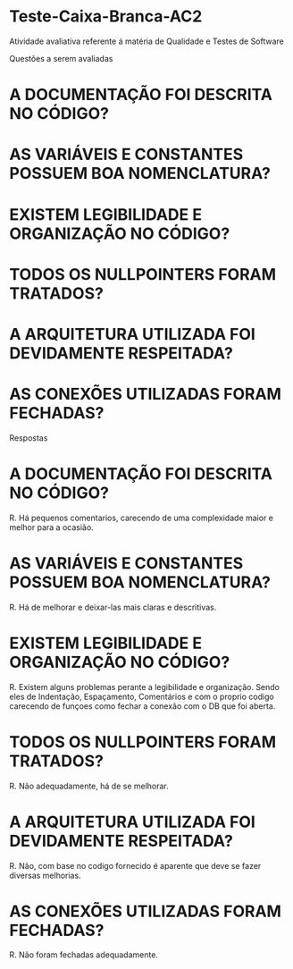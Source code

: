 # Teste-Caixa-Branca-AC2
Atividade avaliativa referente á matéria de Qualidade e Testes de Software

Questões a serem avaliadas
# A DOCUMENTAÇÃO FOI DESCRITA NO CÓDIGO?
# AS VARIÁVEIS E CONSTANTES POSSUEM BOA NOMENCLATURA?
# EXISTEM LEGIBILIDADE E ORGANIZAÇÃO NO CÓDIGO?
# TODOS OS NULLPOINTERS FORAM TRATADOS?
# A ARQUITETURA UTILIZADA FOI DEVIDAMENTE RESPEITADA?
# AS CONEXÕES UTILIZADAS FORAM FECHADAS?

Respostas 
# A DOCUMENTAÇÃO FOI DESCRITA NO CÓDIGO?
R. Há pequenos comentarios, carecendo de uma complexidade maior e melhor para a ocasião.


# AS VARIÁVEIS E CONSTANTES POSSUEM BOA NOMENCLATURA?
R. Há de melhorar e deixar-las mais claras e descritivas.


# EXISTEM LEGIBILIDADE E ORGANIZAÇÃO NO CÓDIGO?
R. Existem alguns problemas perante a legibilidade e organização. Sendo eles de Indentação, Espaçamento, Comentários e com o proprio codigo carecendo de funçoes como fechar a conexão com o DB que foi aberta.


# TODOS OS NULLPOINTERS FORAM TRATADOS?
R. Não adequadamente, há de se melhorar.


# A ARQUITETURA UTILIZADA FOI DEVIDAMENTE RESPEITADA?
R. Não, com base no codigo fornecido é aparente que deve se fazer diversas melhorias.


# AS CONEXÕES UTILIZADAS FORAM FECHADAS?
R. Não foram fechadas adequadamente. 
